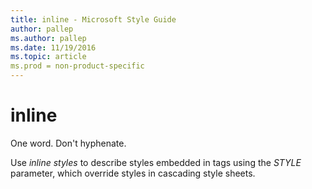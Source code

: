 ```yaml
---
title: inline - Microsoft Style Guide
author: pallep
ms.author: pallep
ms.date: 11/19/2016
ms.topic: article
ms.prod = non-product-specific
---
```


# inline

One word. Don't hyphenate. 

Use *inline styles* to describe styles embedded in tags using the *STYLE* parameter, which override styles in cascading style sheets. 
